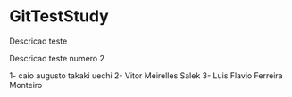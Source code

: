 # GitTestStudy
Descricao teste



Descricao teste numero 2



1- caio augusto takaki uechi
2- Vitor Meirelles Salek
3- Luis Flavio Ferreira Monteiro